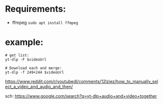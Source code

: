 # Requirements:
- ffmpeg `sudo apt install ffmpeg`

# example:
```
# get list:
yt-dlp -F $videoUrl

# Download each and merge:
yt-dlp -f 249+244 $videoUrl
```
https://www.reddit.com/r/youtubedl/comments/12lziez/how_to_manually_select_a_video_and_audio_and_then/

sch: https://www.google.com/search?q=yt-dlp+audio+and+video+together
